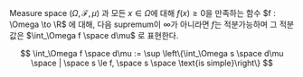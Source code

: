 Measure space $(\Omega, \mathcal F, \mu)$ 과 모든 $x \in \Omega$에 대해 $f(x) \ge 0$을 만족하는 함수 $f : \Omega \to \R$ 에 대해, 다음 supremum이 $\infty$가 아니라면 $f$는 적분가능하며 그 적분 값은 $\int_\Omega f \space d\mu$ 로 표현한다.

$$
\int_\Omega f \space d\mu := \sup \left\{\int_\Omega s \space d\mu \space | \space s \le f, \space s \space \text{is simple}\right\}
$$